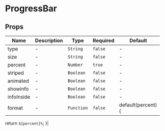 # ProgressBar

## Props

<!-- @vuese:ProgressBar:props:start -->
|Name|Description|Type|Required|Default|
|---|---|---|---|---|
|type|-|`String`|`false`|-|
|size|-|`String`|`false`|-|
|percent|-|`Number`|`true`|-|
|striped|-|`Boolean`|`false`|-|
|animated|-|`Boolean`|`false`|-|
|showinfo|-|`Boolean`|`false`|-|
|infoInside|-|`Boolean`|`false`|-|
|format|-|`Function`|`false`|default(percent) {
  return `${percent}%`;
}|

<!-- @vuese:ProgressBar:props:end -->


